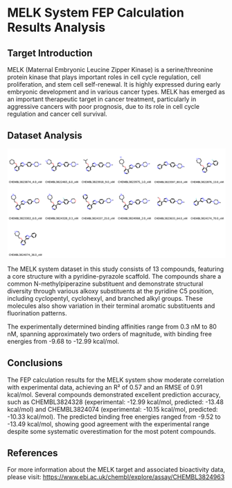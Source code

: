 # MELK System FEP Calculation Results Analysis

## Target Introduction

MELK (Maternal Embryonic Leucine Zipper Kinase) is a serine/threonine protein kinase that plays important roles in cell cycle regulation, cell proliferation, and stem cell self-renewal. It is highly expressed during early embryonic development and in various cancer types. MELK has emerged as an important therapeutic target in cancer treatment, particularly in aggressive cancers with poor prognosis, due to its role in cell cycle regulation and cancer cell survival.

## Dataset Analysis

![Molecular structures of representative compounds](mol_grid.png)

The MELK system dataset in this study consists of 13 compounds, featuring a core structure with a pyridine-pyrazole scaffold. The compounds share a common N-methylpiperazine substituent and demonstrate structural diversity through various alkoxy substituents at the pyridine C5 position, including cyclopentyl, cyclohexyl, and branched alkyl groups. These molecules also show variation in their terminal aromatic substituents and fluorination patterns.

The experimentally determined binding affinities range from 0.3 nM to 80 nM, spanning approximately two orders of magnitude, with binding free energies from -9.68 to -12.99 kcal/mol.

## Conclusions

The FEP calculation results for the MELK system show moderate correlation with experimental data, achieving an R² of 0.57 and an RMSE of 0.91 kcal/mol. Several compounds demonstrated excellent prediction accuracy, such as CHEMBL3824328 (experimental: -12.99 kcal/mol, predicted: -13.48 kcal/mol) and CHEMBL3824074 (experimental: -10.15 kcal/mol, predicted: -10.33 kcal/mol). The predicted binding free energies ranged from -9.52 to -13.49 kcal/mol, showing good agreement with the experimental range despite some systematic overestimation for the most potent compounds.

## References

For more information about the MELK target and associated bioactivity data, please visit:
https://www.ebi.ac.uk/chembl/explore/assay/CHEMBL3824963 